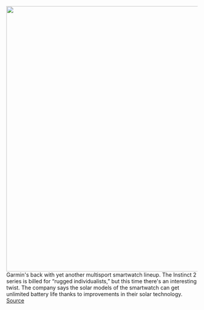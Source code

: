<img src='https://cdn.vox-cdn.com/thumbor/Tn8OrVTuN8-sVsO-LQSBlzFpU-0=/0x0:1296x729/1200x800/filters:focal(926x190:1132x396)/cdn.vox-cdn.com/uploads/chorus_image/image/70488231/Instinct_2_Series_Press_Release_Newsroom_copy_2.0.jpg' width='700px' /><br/>
Garmin's back with yet another multisport smartwatch lineup. The Instinct 2 series is billed for “rugged individualists,” but this time there's an interesting twist. The company says the solar models of the smartwatch can get unlimited battery life thanks to improvements in their solar technology.
<a href='https://www.theverge.com/2022/2/9/22925125/garmins-instinct-2-solar-power-fitness-tracker-smartwatches'> Source <a/>